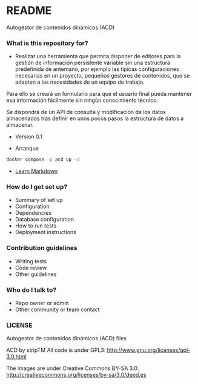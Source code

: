 # README #

Autogestor de contenidos dinámicos (ACD)

### What is this repository for? ###

* Realizar una herramienta que permita disponer de editores para la gestión de información persistente variable sin una estructura predefinida de antemano,  por ejemplo las típicas configuraciones necesarias en un proyecto, pequeños gestores de contenidos, que se adapten a las necesidades de un equipo de trabajo.

Para ello se creará un formulario para que el usuario final pueda mantener esa información fácilmente sin ningún conocimiento técnico.

Se dispondrá de un API de consulta y modificación de los datos almacenados tras definir en unos pocos pasos la estructura de datos a almacenar.
* Version 0.1

* Arranque
```bash
docker compose -p acd up -d
```
* [Learn Markdown](https://bitbucket.org/tutorials/markdowndemo)

### How do I get set up? ###

* Summary of set up
* Configuration
* Dependencies
* Database configuration
* How to run tests
* Deployment instructions

### Contribution guidelines ###

* Writing tests
* Code review
* Other guidelines

### Who do I talk to? ###

* Repo owner or admin
* Other community or team contact

### LICENSE ###
Autogestor de contenidos dinámicos (ACD) files

ACD by stripTM All code is under GPL3:
http://www.gnu.org/licenses/gpl-3.0.html

The images are under Creative Commons BY-SA 3.0:
http://creativecommons.org/licenses/by-sa/3.0/deed.es
